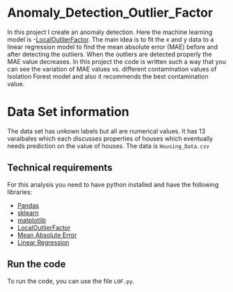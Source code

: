 ﻿# Anomaly_Detection_Outlier_Factor
In this project I create an anomaly detection. Here the machine learning model is -[LocalOutlierFactor](https://scikit-learn.org/stable/modules/generated/sklearn.neighbors.LocalOutlierFactor.html). The main idea is to fit the x and y data to a linear regression model
to find the mean absolute error (MAE) before and after detecting the outliers. When the outliers are detected properly the MAE value decreases. In this project the code is written 
such a way that you can see the variation of MAE values vs. different contamination values of Isolation Forest model and also it recommends the best contamination value. 

# Data Set information
The data set has unkown labels but all are numerical values. It has 13 varaibales which each discusses properties of houses which eventually needs prediction on the value of houses. The data is ```Housing_Data.csv```

## Technical requirements
For this analysis you need to have python installed and have the following libraries:
- [Pandas](https://pandas.pydata.org/)
- [sklearn](https://scikit-learn.org/stable/)
- [matplotlib](https://matplotlib.org/)
- [LocalOutlierFactor](https://scikit-learn.org/stable/modules/generated/sklearn.neighbors.LocalOutlierFactor.html)
- [Mean Absolute Error](https://scikit-learn.org/stable/modules/generated/sklearn.metrics.mean_absolute_error.html)
- [Linear Regression](https://scikit-learn.org/stable/modules/generated/sklearn.linear_model.LinearRegression.html)

## Run the code
To run the code, you can use the file ```LOF.py```.
